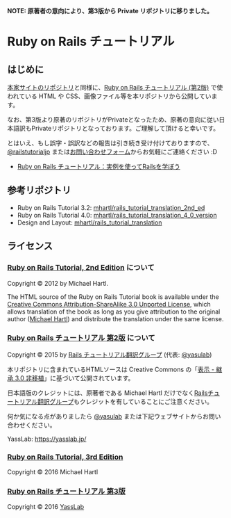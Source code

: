 **NOTE: 原著者の意向により、第3版から Private リポジトリに移りました。**

# Ruby on Rails チュートリアル

## はじめに

[本家サイトのリポジトリ](https://github.com/mhartl/rails_tutorial_translation_2nd_ed)と同様に、[Ruby on Rails チュートリアル (第2版)](http://railstutorial.jp/?version=4.0) で使われている HTML や CSS、画像ファイル等を本リポジトリから公開しています。

なお、第3版より原著のリポジトリがPrivateとなったため、原著の意向に従い日本語訳もPrivateリポジトリとなっております。ご理解して頂けると幸いです。

とはいえ、もし誤字・誤訳などの報告は引き続き受け付けておりますので、[@railstutorialjp](http://twitter.com/railstutorialjp) または[お問い合わせフォーム](http://railstutorial.jp/contact)からお気軽にご連絡ください :D

- [Ruby on Rails チュートリアル：実例を使ってRailsを学ぼう](http://railstutorial.jp/)

## 参考リポジトリ

- Ruby on Rails Tutorial 3.2: [mhartl/rails_tutorial_translation_2nd_ed](https://github.com/mhartl/rails_tutorial_translation_2nd_ed)
- Ruby on Rails Tutorial 4.0: [mhartl/rails_tutorial_translation_4_0_version](https://github.com/mhartl/rails_tutorial_translation_4_0_version) 
- Design and Layout: [mhartl/rails_tutorial_translation](https://github.com/mhartl/rails_tutorial_translation)

## ライセンス

### [Ruby on Rails Tutorial, 2nd Edition](http://ruby.railstutorial.org/) について

Copyright &copy; 2012 by Michael Hartl.

The HTML source of the Ruby on Rails Tutorial book is available under the [Creative Commons Attribution-ShareAlike 3.0 Unported License](http://creativecommons.org/licenses/by-sa/3.0/), which allows translation of the book as long as you give attribution to the original author ([Michael Hartl](http://michaelhartl.com/)) and distribute the translation under the same license.

### [Ruby on Rails チュートリアル 第2版](http://railstutorial.jp/?version=4.0) について

Copyright &copy; 2015 by [Rails チュートリアル翻訳グループ](https://www.facebook.com/groups/japanese.railstutorial.org/) (代表: [@yasulab](http://twitter.com/yasulab))

本リポジトリに含まれているHTMLソースは Creative Commons の「[表示 - 継承 3.0 非移植](http://creativecommons.org/licenses/by-sa/3.0/deed.ja)」に基づいて公開されています。

日本語版のクレジットには、原著者である Michael Hartl だけでなく[Railsチュートリアル翻訳グループ](http://railstutorial.jp/#contributors)もクレジットを有していることにご注意ください。

何か気になる点がありましたら [@yasulab](https://twitter.com/yasulab) または下記ウェブサイトからお問い合わせください。

YassLab: https://yasslab.jp/

### [Ruby on Rails Tutorial, 3rd Edition](http://ruby.railstutorial.org/)

Copyright &copy; 2016 Michael Hartl

### [Ruby on Rails チュートリアル 第3版](http://railstutorial.jp/?version=4.2) 

Copyright &copy; 2016 [YassLab](http://yasslab.jp/)


